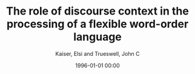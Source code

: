 ---
layout: post
title: The role of discourse context in the processing of a flexible word-order language

date: 1996-01-01 00:00
author: Kaiser, Elsi and Trueswell, John C
tags: ["discourse","finnish","scrambling","sentence processing","word order"]
journal: Cognition

link: https://doi.org/10.1016/j.cognition.2004.01.002

year: 2004
---